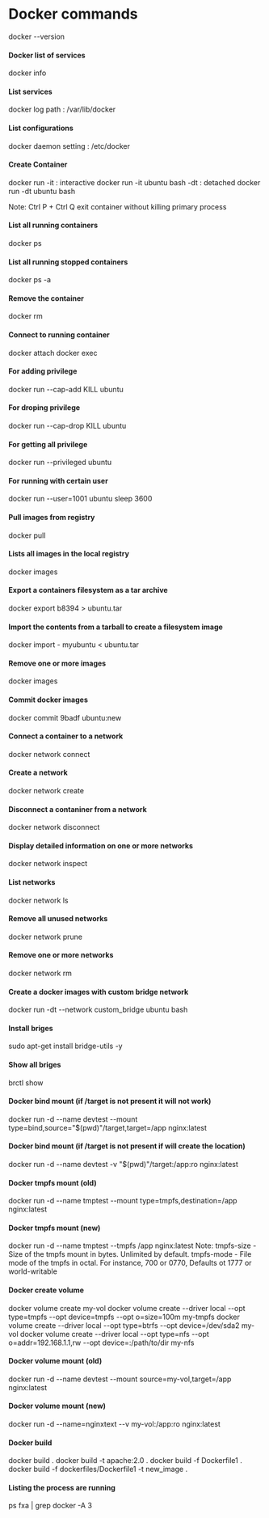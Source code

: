 # Docker commands

docker --version
#### Docker list of services
docker info
#### List services
docker log path         : /var/lib/docker
#### List configurations
docker daemon setting   : /etc/docker
#### Create Container
docker run
    -it     :   interactive
                docker run -it ubuntu bash
    -dt     :   detached
                docker run -dt ubuntu bash

Note: Ctrl P + Ctrl Q exit container without killing primary process
#### List all running containers
docker ps
#### List all running stopped containers
docker ps -a
#### Remove the container
docker rm
#### Connect to running container
docker attach
docker exec

#### For adding privilege
docker run --cap-add KILL ubuntu
#### For droping privilege
docker run --cap-drop KILL ubuntu
#### For getting all privilege
docker run --privileged ubuntu
#### For running with certain user
docker run --user=1001 ubuntu sleep 3600

#### Pull images from registry
docker pull
#### Lists all images in the local registry
docker images
#### Export a containers filesystem as a tar archive
docker export b8394 > ubuntu.tar
#### Import the contents from a tarball to create a filesystem image
docker import - myubuntu < ubuntu.tar
#### Remove one or more images
docker images
#### Commit docker images
docker commit 9badf ubuntu:new

#### Connect a container to a network
docker network connect
#### Create a network
docker network create
#### Disconnect a contaniner from a network
docker network disconnect
#### Display detailed information on one or more networks
docker network inspect
#### List networks
docker network ls
#### Remove all unused networks
docker network prune
#### Remove one or more networks
docker network rm
#### Create a docker images with custom bridge network
docker run -dt --network custom_bridge ubuntu bash

#### Install briges
sudo apt-get install bridge-utils -y
#### Show all briges
brctl show

#### Docker bind mount (if /target is not present it will not work)
docker run -d --name devtest --mount type=bind,source="$(pwd)"/target,target=/app nginx:latest
#### Docker bind mount (if /target is not present if will create the location)
docker run -d --name devtest -v "$(pwd)"/target:/app:ro nginx:latest

#### Docker tmpfs mount (old)
docker run -d --name tmptest --mount type=tmpfs,destination=/app nginx:latest
#### Docker tmpfs mount (new)
docker run -d --name tmptest --tmpfs /app nginx:latest
Note:
tmpfs-size      - Size of the tmpfs mount in bytes. Unlimited by default.
tmpfs-mode      - File mode of the tmpfs in octal. For instance, 700 or 0770, Defaults ot 1777 or world-writable

#### Docker create volume
docker volume create my-vol
docker volume create --driver local --opt type=tmpfs --opt device=tmpfs --opt o=size=100m my-tmpfs
docker volume create --driver local --opt type=btrfs --opt device=/dev/sda2 my-vol
docker volume create --driver local --opt type=nfs --opt o=addr=192.168.1.1,rw --opt device=:/path/to/dir my-nfs
#### Docker volume mount (old)
docker run -d --name devtest --mount source=my-vol,target=/app nginx:latest
#### Docker volume mount (new)
docker run -d --name=nginxtext --v my-vol:/app:ro nginx:latest

#### Docker build
docker build .
docker build -t apache:2.0 .
docker build -f Dockerfile1 .
docker build -f dockerfiles/Dockerfile1 -t new_image .

#### Listing the process are running
ps fxa | grep docker -A 3






